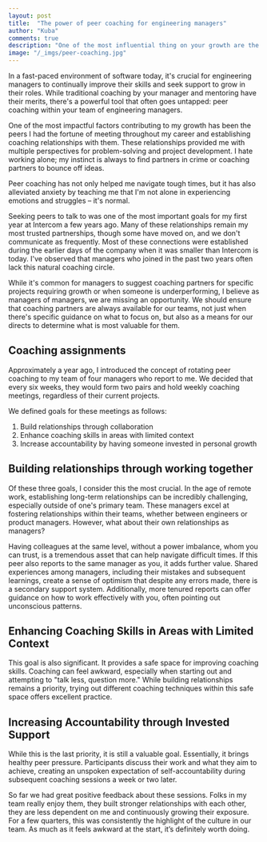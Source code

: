 ```yaml
---
layout: post
title:  "The power of peer coaching for engineering managers"
author: "Kuba"
comments: true
description: "One of the most influential thing on your growth are the peers you work with. They provide you new perspectives, play devil advocate or brainstorm new ideas. Find them as engineering manager."
image: "/_imgs/peer-coaching.jpg"
---
```

In a fast-paced environment of software today, it's crucial for engineering managers to continually improve their skills and seek support to grow in their roles. While traditional coaching by your manager and mentoring have their merits, there's a powerful tool that often goes untapped: peer coaching within your team of engineering managers.

One of the most impactful factors contributing to my growth has been the peers I had the fortune of meeting throughout my career and establishing coaching relationships with them. These relationships provided me with multiple perspectives for problem-solving and project development. I hate working alone; my instinct is always to find partners in crime or coaching partners to bounce off ideas.

Peer coaching has not only helped me navigate tough times, but it has also alleviated anxiety by teaching me that I'm not alone in experiencing emotions and struggles – it's normal.

Seeking peers to talk to was one of the most important goals for my first year at Intercom a few years ago. Many of these relationships remain my most trusted partnerships, though some have moved on, and we don't communicate as frequently. Most of these connections were established during the earlier days of the company when it was smaller than Intercom is today. I've observed that managers who joined in the past two years often lack this natural coaching circle.

While it's common for managers to suggest coaching partners for specific projects requiring growth or when someone is underperforming, I believe as managers of managers, we are missing an opportunity. We should ensure that coaching partners are always available for our teams, not just when there's specific guidance on what to focus on, but also as a means for our directs to determine what is most valuable for them.

## Coaching assignments
Approximately a year ago, I introduced the concept of rotating peer coaching to my team of four managers who report to me. We decided that every six weeks, they would form two pairs and hold weekly coaching meetings, regardless of their current projects.

We defined goals for these meetings as follows:
1. Build relationships through collaboration
2. Enhance coaching skills in areas with limited context
3. Increase accountability by having someone invested in personal growth

## Building relationships through working together
Of these three goals, I consider this the most crucial. In the age of remote work, establishing long-term relationships can be incredibly challenging, especially outside of one's primary team. These managers excel at fostering relationships within their teams, whether between engineers or product managers. However, what about their own relationships as managers?

Having colleagues at the same level, without a power imbalance, whom you can trust, is a tremendous asset that can help navigate difficult times. If this peer also reports to the same manager as you, it adds further value. Shared experiences among managers, including their mistakes and subsequent learnings, create a sense of optimism that despite any errors made, there is a secondary support system. Additionally, more tenured reports can offer guidance on how to work effectively with you, often pointing out unconscious patterns.

## Enhancing Coaching Skills in Areas with Limited Context
This goal is also significant. It provides a safe space for improving coaching skills. Coaching can feel awkward, especially when starting out and attempting to "talk less, question more." While building relationships remains a priority, trying out different coaching techniques within this safe space offers excellent practice.

## Increasing Accountability through Invested Support
While this is the last priority, it is still a valuable goal. Essentially, it brings healthy peer pressure. Participants discuss their work and what they aim to achieve, creating an unspoken expectation of self-accountability during subsequent coaching sessions a week or two later.

So far we had great positive feedback about these sessions. Folks in my team really enjoy them, they built stronger relationships with each other, they are less dependent on me and continuously growing their exposure. For a few quarters, this was consistently the highlight of the culture in our team. As much as it feels awkward at the start, it’s definitely worth doing.
